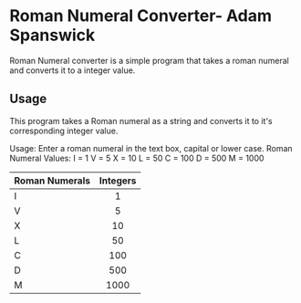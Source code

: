 # Roman Numeral Converter- Adam Spanswick
Roman Numeral converter is a simple program that takes a roman numeral and converts it to a integer value.

## Usage

This program takes a Roman numeral as a string and converts it to it's corresponding integer value.

Usage:
Enter a roman numeral in the text box, capital or lower case.
Roman Numeral Values:
I = 1
V = 5
X = 10
L = 50
C = 100
D = 500
M = 1000

| Roman Numerals| Integers      |
| ------------- |:-------------:|
| I             |  1            |
| V             |  5            |
| X             | 10            |
| L             | 50            |
| C             | 100           |
| D             | 500           |
| M             | 1000          |